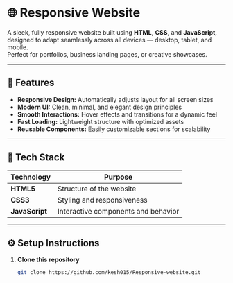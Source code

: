 # 🌐 Responsive Website

A sleek, fully responsive website built using **HTML**, **CSS**, and **JavaScript**, designed to adapt seamlessly across all devices — desktop, tablet, and mobile.  
Perfect for portfolios, business landing pages, or creative showcases.

---

## 🚀 Features
- **Responsive Design:** Automatically adjusts layout for all screen sizes  
- **Modern UI:** Clean, minimal, and elegant design principles  
- **Smooth Interactions:** Hover effects and transitions for a dynamic feel  
- **Fast Loading:** Lightweight structure with optimized assets  
- **Reusable Components:** Easily customizable sections for scalability  

---

## 🧠 Tech Stack
| Technology | Purpose |
|-------------|----------|
| **HTML5** | Structure of the website |
| **CSS3** | Styling and responsiveness |
| **JavaScript** | Interactive components and behavior |

---

## ⚙️ Setup Instructions
1. **Clone this repository**
   ```bash
   git clone https://github.com/kesh015/Responsive-website.git

